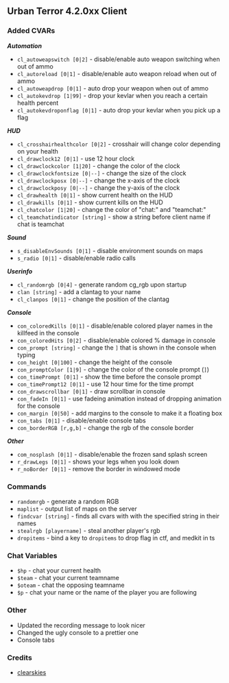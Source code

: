 ## Urban Terror 4.2.0xx Client ##

### Added CVARs ###

_<b>Automation</b>_
+ `cl_autoweapswitch [0|2]` - disable/enable auto weapon switching when out of ammo
+ `cl_autoreload [0|1]` - disable/enable auto weapon reload when out of ammo
+ `cl_autoweapdrop [0|1]` - auto drop your weapon when out of ammo
+ `cl_autokevdrop [1|99]` - drop your kevlar when you reach a certain health percent
+ `cl_autokevdroponflag [0|1]` - auto drop your kevlar when you pick up a flag

_<b>HUD</b>_
+ `cl_crosshairhealthcolor [0|2]` - crosshair will change color depending on your health
+ `cl_drawclock12 [0|1]` - use 12 hour clock
+ `cl_drawclockcolor [1|20]` - change the color of the clock
+ `cl_drawclockfontsize [0|--]` - change the size of the clock
+ `cl_drawclockposx [0|--]` - change the x-axis of the clock
+ `cl_drawclockposy [0|--]` - change the y-axis of the clock
+ `cl_drawhealth [0|1]` - show current health on the HUD
+ `cl_drawkills [0|1]` - show current kills on the HUD
+ `cl_chatcolor [1|20]` - change the color of "chat:" and "teamchat:"
+ `cl_teamchatindicator [string]` - show a string before client name if chat is teamchat

_<b>Sound</b>_
+ `s_disableEnvSounds [0|1]` - disable environment sounds on maps
+ `s_radio [0|1]` - disable/enable radio calls

_<b>Userinfo</b>_
+ `cl_randomrgb [0|4]` - generate random cg_rgb upon startup
+ `clan [string]` - add a clantag to your name
+ `cl_clanpos [0|1]` - change the position of the clantag

_<b>Console</b>_
+ `con_coloredKills [0|1]` - disable/enable colored player names in the killfeed in the console
+ `con_coloredHits [0|2]` - disable/enable colored % damage in console
+ `con_prompt [string]` - change the `]` that is shown in the console when typing
+ `con_height [0|100]` - change the height of the console
+ `con_promptColor [1|9]` - change the color of the console prompt (`]`)
+ `con_timePrompt [0|1]` - show the time before the console prompt
+ `con_timePrompt12 [0|1]` - use 12 hour time for the time prompt
+ `con_drawscrollbar [0|1]` - draw scrollbar in console
+ `con_fadeIn [0|1]` - use fadeing animation instead of dropping animation for the console
+ `con_margin [0|50]` - add margins to the console to make it a floating box
+ `con_tabs [0|1]` - disable/enable console tabs
+ `con_borderRGB [r,g,b]` - change the rgb of the console border

_<b>Other</b>_
+ `com_nosplash [0|1]` - disable/enable the frozen sand splash screen
+ `r_drawLegs [0|1]` - shows your legs when you look down
+ `r_noBorder [0|1]` - remove the border in windowed mode

### Commands ###
+ `randomrgb` - generate a random RGB
+ `maplist` - output list of maps on the server
+ `findcvar [string]` - finds all cvars with with the specified string in their names
+ `stealrgb [playername]` - steal another player's rgb
+ `dropitems` - bind a key to `dropitems` to drop flag in ctf, and medkit in ts 

### Chat Variables ###
+ `$hp` - chat your current health
+ `$team` - chat your current teamname
+ `$oteam` - chat the opposing teamname
+ `$p` - chat your name or the name of the player you are following

### Other ###
+ Updated the recording message to look nicer
+ Changed the ugly console to a prettier one
+ Console tabs

### Credits ###
+ [clearskies](https://github.com/clearskies)

